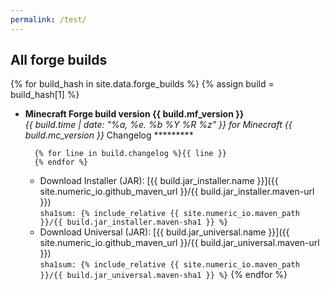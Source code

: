 ```yaml
---
permalink: /test/
---
```


## All forge builds

{% for build_hash in site.data.forge_builds %}
{% assign build = build_hash[1] %}

* **Minecraft Forge build version {{ build.mf_version }}**  
  *{{ build.time | date: "%a, %e. %b %Y %R %z" }} for Minecraft {{
    build.mc_version
  }}*
        Changelog
        *********

        {% for line in build.changelog %}{{ line }}
        {% endfor %}
  - Download Installer (JAR): [{{ build.jar_installer.name }}]({{
    site.numeric_io.github_maven_url }}/{{ build.jar_installer.maven-url
    }})  
    `sha1sum: {% include_relative {{ site.numeric_io.maven_path }}/{{ build.jar_installer.maven-sha1 }} %}`
  - Download Universal (JAR): [{{ build.jar_universal.name }}]({{
    site.numeric_io.github_maven_url }}/{{ build.jar_universal.maven-url
    }})  
    `sha1sum: {% include_relative {{ site.numeric_io.maven_path }}/{{ build.jar_universal.maven-sha1 }} %}`
{% endfor %}
